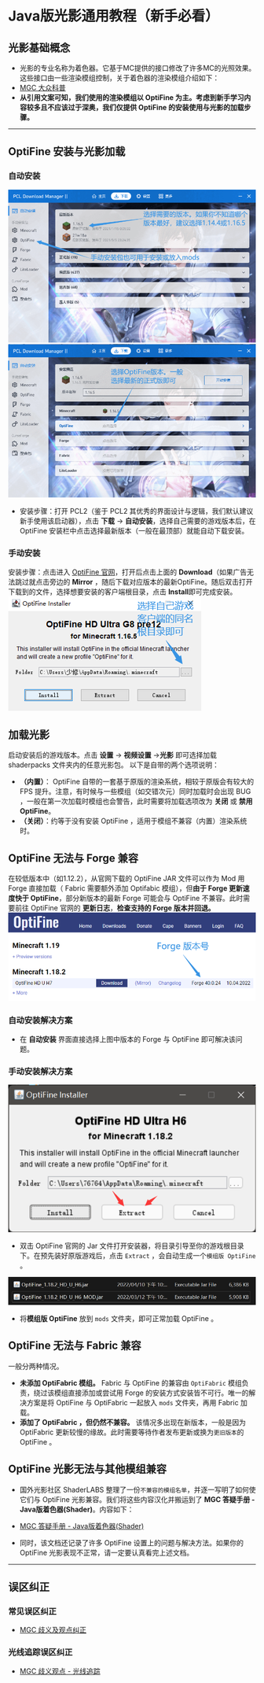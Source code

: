 # Java版光影通用教程（新手必看）

## 光影基础概念

- 光影的专业名称为着色器。它基于MC提供的接口修改了许多MC的光照效果。这些接口由一些渲染模组控制，关于着色器的渲染模组介绍如下：
- [MGC 大众科普](../../science/render.md)
- **从引用文案可知，我们使用的渲染模组以 OptiFine 为主。考虑到新手学习内容较多且不应该过于深奥，我们仅提供 OptiFine 的安装使用与光影的加载步骤。**

---

## OptiFine 安装与光影加载

### 自动安装

![安装optifine-1.png](/images/instructions/安装optifine-1.png)
![安装optifine-2.png](/images/instructions/安装optifine-2.png)

- 安装步骤：打开 PCL2（鉴于 PCL2 其优秀的界面设计与逻辑，我们默认建议新手使用该启动器），点击 **下载** -> **自动安装**，选择自己需要的游戏版本后，在 OptiFine 安装栏中点击选择最新版本（一般在最顶部）就能自动下载安装。

### 手动安装

安装步骤：点击进入 [OptiFine 官网](https://www.optifine.net/home)，打开后点击上面的 **Download**（如果广告无法跳过就点击旁边的 **Mirror** ，随后下载对应版本的最新OptiFine。随后双击打开下载到的文件，选择想要安装的客户端根目录，点击 **Install**即可完成安装。
![安装optifine-3.png](/images/instructions/安装optifine-3.png)

## 加载光影

启动安装后的游戏版本。点击 **设置** -> **视频设置** ->**光影** 即可选择加载 shaderpacks 文件夹内的任意光影包。
以下是自带的两个选项说明：

- **（内置）**： OptiFine 自带的一套基于原版的渲染系统，相较于原版会有较大的 FPS 提升。注意，有时候与一些模组（如交错次元）同时加载时会出现 BUG ，一般在第一次加载时模组也会警告，此时需要将加载选项改为 **关闭** 或 **禁用 OptiFine**。
- **（关闭）**：约等于没有安装 OptiFine ，适用于模组不兼容（内置）渲染系统时。

## OptiFine 无法与 Forge 兼容

在较低版本中（如1.12.2），从官网下载的 OptiFine JAR 文件可以作为 Mod 用 Forge 直接加载（ Fabric 需要额外添加 Optifabic 模组），但**由于 Forge 更新速度快于 OptiFine**，部分新版本的最新 Forge 可能会与 OptiFine 不兼容。此时需要前往 OptiFine 官网的 **更新日志**，**检查支持的 Forge 版本并回退。**
![image.png](/images/instructions/forge.png)

### 自动安装解决方案

- 在 **自动安装** 界面直接选择上图中版本的 Forge 与 OptiFine 即可解决该问题。

### 手动安装解决方案

![extract.png](/images/instructions/extract.png)

- 双击 OptiFine 官网的 Jar 文件打开安装器，将目录引导至你的游戏根目录下。在预先装好原版游戏后，点击 `Extract` ，会自动生成一个`模组版 OptiFine` 。

![mods.png](/images/instructions/mods.png)

- 将**模组版 OptiFine** 放到 `mods` 文件夹，即可正常加载 OptiFine 。

## OptiFine 无法与 Fabric 兼容

一般分两种情况。

- **未添加 OptiFabric 模组。** Fabric 与 OptiFine 的兼容由 `OptiFabric` 模组负责，绕过该模组直接添加或尝试用 Forge 的安装方式安装皆不可行。唯一的解决方案是将 OptiFine 与 OptiFabric 一起放入 `mods` 文件夹，再用 Fabric 加载。
- **添加了 OptiFabric ，但仍然不兼容。** 该情况多出现在新版本，一般是因为 OptiFabric 更新较慢的缘故。此时需要等待作者发布更新或换为`更旧版本`的 OptiFine 。

## OptiFine 光影无法与其他模组兼容

- 国外光影社区 ShaderLABS 整理了一份`不兼容的模组名单`，并逐一写明了如何使它们与 OptiFine 光影兼容。我们将这些内容汉化并搬运到了 **MGC 答疑手册 - Java版着色器(Shader)**。内容如下：

- [MGC 答疑手册 - Java版着色器(Shader)](../../answer_java/)

- 同时，该文档还记录了许多 OptiFine 设置上的问题与解决方法。如果你的 OptiFine 光影表现不正常，请一定要认真看完上述文档。

---

## 误区纠正

### 常见误区纠正

- [MGC 歧义及观点纠正](../../correct/)

### 光线追踪误区纠正

- [MGC 歧义观点 - 光线追踪](../../correct/RT_mistakes.md)
